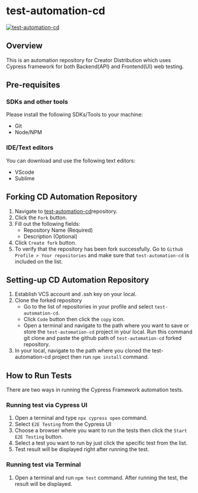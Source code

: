 # test-automation-cd

[![test-automation-cd](https://github.com/kumumedia/test-automation-cd/workflows/api_e2e/badge.svg?branch=master)](.github/workflows/api_e2e.yml)

## Overview
This is an automation repository for Creator Distribution which uses Cypress framework for both Backend(API) and Frontend(UI) web testing.

## Pre-requisites

### SDKs and other tools
Please install the following SDKs/Tools to your machine:
 - Git
 - Node/NPM

### IDE/Text editors
You can download and use the following text editors:
 - VScode
 - Sublime

## Forking CD Automation Repository
1. Navigate to [test-automation-cd](https://github.com/kumumedia/test-automation-cd)repository.
2. Click the `Fork` button.
3. Fill out the following fields:
    - Repository Name (Required)
    - Description (Optional)
4. Click `Create fork` button.
5. To verify that the repository has been fork successfully. Go to `Github Profile > Your repositories` and make sure that `test-automation-cd` is included on the list.

## Setting-up CD Automation Repository
1. Establish VCS account and .ssh key on your local.
2. Clone the forked repository
    - Go to the list of repositories in your profile and select `test-automation-cd`.
    - Click `Code` button then click the `copy` icon.
    - Open a terminal and navigate to the path where you want to save or store the `test-automation-cd` project in your local. Run this command git clone <space> and paste the github path of `test-automation-cd` forked repository.
3. In your local, navigate to the path where you cloned the test-automation-cd project then run `npm install` command.

## How to Run Tests
There are two ways in running the Cypress Framework automation tests.

### Running test via Cypress UI
1. Open a terminal and type `npx cypress open` command.
2. Select `E2E Testing` from the Cypress UI
3. Choose a browser where you want to run the tests then click the `Start E2E Testing` button.
4. Select a test you want to run by just click the specific test from the list.
5. Test result will be displayed right after running the test.

### Running test via Terminal
1. Open a terminal and run `npm test` command. After running the test, the result will be displayed.
